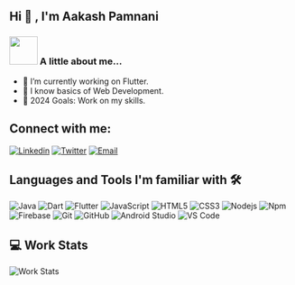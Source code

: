 ## Hi 👋 , I'm Aakash Pamnani

### <img src="https://media3.giphy.com/media/GasKeLJHeOD4K50B7V/giphy.gif?cid=ecf05e47gre5hqmval2mytgllbn49cu0g5lbn6b3ujz8ejpk&rid=giphy.gif&ct=s" width="50"> A little about me...
- 🔭 I’m currently working on Flutter.
- 🌱 I know basics of Web Development.
- 🥅 2024 Goals: Work on my skills.


## Connect with me:

[![Linkedin](https://img.shields.io/badge/LinkedIn-blue.svg?style=for-the-badge&logo=linkedin)][linkedin]
[![Twitter](https://img.shields.io/badge/Twitter-skyblue.svg?style=for-the-badge&logo=twitter)][twitter]
[![Email](https://img.shields.io/badge/Email-white?style=for-the-badge&logo=google-chat)](mailto:aakashpsindhi@gmail.com)
<br />

## Languages and Tools I'm familiar with 🛠 

![Java](https://img.shields.io/badge/-Java-5B4638?style=flat-square&logo=java&logoColor=ffffff)
![Dart](https://img.shields.io/badge/-Dart-000000?style=flat-square&logo=dart&logoColor=ffffff)
![Flutter](https://img.shields.io/badge/-Flutter-0000FF?style=flat-square&logo=Flutter&logoColor=ffffff)
![JavaScript](https://img.shields.io/badge/-JavaScript-%23F7DF1C?style=flat-square&logo=javascript&logoColor=000000&labelColor=%23F7DF1C&color=%23FFCE5A)
![HTML5](https://img.shields.io/badge/-HTML5-%23E44D27?style=flat-square&logo=html5&logoColor=ffffff)
![CSS3](https://img.shields.io/badge/-CSS3-%231572B6?style=flat-square&logo=css3)
![Nodejs](https://img.shields.io/badge/-Nodejs-339933?style=flat-square&logo=Node.js&logoColor=ffffff)
![Npm](https://img.shields.io/badge/-npm-CB3837?style=flat-square&logo=npm)
![Firebase](https://img.shields.io/badge/-Firebase-FFCA28?style=flat-square&logo=firebase&logoColor=ffffff)
![Git](https://img.shields.io/badge/-Git-%23F05032?style=flat-square&logo=git&logoColor=%23ffffff)
![GitHub](https://img.shields.io/badge/-GitHub-181717?style=flat-square&logo=github)
![Android Studio](https://img.shields.io/badge/-AndroidStudio-2C2255?style=flat-square&logo=android&logoColor=ffffff)
![VS Code](https://img.shields.io/badge/-VS%20Code-007ACC?style=flat-square&logo=visual-studio-code&logoColor=ffffff)
<!-- ![Adobe PP](https://img.shields.io/badge/-Adobe%20Premiere%20Pro-CB3837?style=flat-square&logo=adobe-Premiere-Pro&logoColor=ffffff) -->

## 💻 Work Stats

![Work Stats](https://github-readme-stats.vercel.app/api?username=aakash-pamnani&show_icons=true&hide_border=true&count_private=true&theme=dark)

[github]: https://github.com/aakashpsindhi
[twitter]: https://twitter.com/Aakash_P_

[linkedin]: https://linkedin.com/in/aakashpamnani
